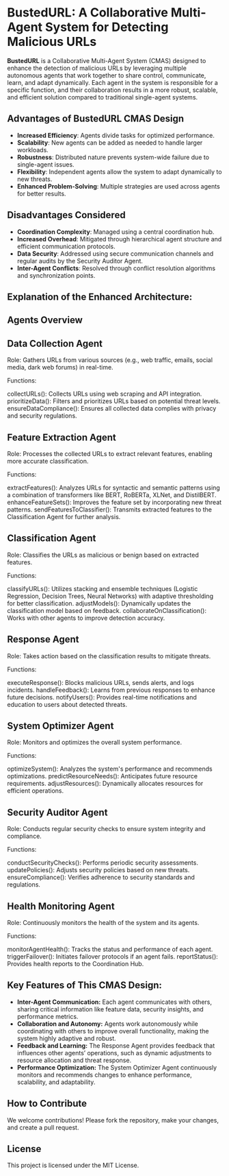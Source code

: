# BustedURL: A Collaborative Multi-Agent System for Detecting Malicious URLs

**BustedURL** is a Collaborative Multi-Agent System (CMAS) designed to enhance the detection of malicious URLs by leveraging multiple autonomous agents that work together to share control, communicate, learn, and adapt dynamically. Each agent in the system is responsible for a specific function, and their collaboration results in a more robust, scalable, and efficient solution compared to traditional single-agent systems.

## Advantages of BustedURL CMAS Design

- **Increased Efficiency**: Agents divide tasks for optimized performance.
- **Scalability**: New agents can be added as needed to handle larger workloads.
- **Robustness**: Distributed nature prevents system-wide failure due to single-agent issues.
- **Flexibility**: Independent agents allow the system to adapt dynamically to new threats.
- **Enhanced Problem-Solving**: Multiple strategies are used across agents for better results.

## Disadvantages Considered

- **Coordination Complexity**: Managed using a central coordination hub.
- **Increased Overhead**: Mitigated through hierarchical agent structure and efficient communication protocols.
- **Data Security**: Addressed using secure communication channels and regular audits by the Security Auditor Agent.
- **Inter-Agent Conflicts**: Resolved through conflict resolution algorithms and synchronization points.

## Explanation of the Enhanced Architecture:
## Agents Overview
## Data Collection Agent
Role: Gathers URLs from various sources (e.g., web traffic, emails, social media, dark web forums) in real-time.

Functions:

collectURLs(): Collects URLs using web scraping and API integration.
prioritizeData(): Filters and prioritizes URLs based on potential threat levels.
ensureDataCompliance(): Ensures all collected data complies with privacy and security regulations.
## Feature Extraction Agent
Role: Processes the collected URLs to extract relevant features, enabling more accurate classification.

Functions:

extractFeatures(): Analyzes URLs for syntactic and semantic patterns using a combination of transformers like BERT, RoBERTa, XLNet, and DistilBERT.
enhanceFeatureSets(): Improves the feature set by incorporating new threat patterns.
sendFeaturesToClassifier(): Transmits extracted features to the Classification Agent for further analysis.
## Classification Agent
Role: Classifies the URLs as malicious or benign based on extracted features.

Functions:

classifyURLs(): Utilizes stacking and ensemble techniques (Logistic Regression, Decision Trees, Neural Networks) with adaptive thresholding for better classification.
adjustModels(): Dynamically updates the classification model based on feedback.
collaborateOnClassification(): Works with other agents to improve detection accuracy.
## Response Agent
Role: Takes action based on the classification results to mitigate threats.

Functions:

executeResponse(): Blocks malicious URLs, sends alerts, and logs incidents.
handleFeedback(): Learns from previous responses to enhance future decisions.
notifyUsers(): Provides real-time notifications and education to users about detected threats.
## System Optimizer Agent
Role: Monitors and optimizes the overall system performance.

Functions:

optimizeSystem(): Analyzes the system's performance and recommends optimizations.
predictResourceNeeds(): Anticipates future resource requirements.
adjustResources(): Dynamically allocates resources for efficient operations.
## Security Auditor Agent
Role: Conducts regular security checks to ensure system integrity and compliance.

Functions:

conductSecurityChecks(): Performs periodic security assessments.
updatePolicies(): Adjusts security policies based on new threats.
ensureCompliance(): Verifies adherence to security standards and regulations.
## Health Monitoring Agent
Role: Continuously monitors the health of the system and its agents.

Functions:

monitorAgentHealth(): Tracks the status and performance of each agent.
triggerFailover(): Initiates failover protocols if an agent fails.
reportStatus(): Provides health reports to the Coordination Hub.

## Key Features of This CMAS Design:
- **Inter-Agent Communication:** Each agent communicates with others, sharing critical information like feature data, security insights, and performance metrics.
- **Collaboration and Autonomy:** Agents work autonomously while coordinating with others to improve overall functionality, making the system highly adaptive and robust.
- **Feedback and Learning:** The Response Agent provides feedback that influences other agents’ operations, such as dynamic adjustments to resource allocation and threat response.
- **Performance Optimization:** The System Optimizer Agent continuously monitors and recommends changes to enhance performance, scalability, and adaptability.

## How to Contribute

We welcome contributions! Please fork the repository, make your changes, and create a pull request.

## License

This project is licensed under the MIT License.
